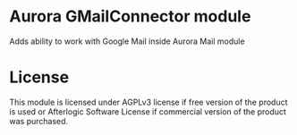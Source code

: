 # Aurora GMailConnector module
Adds ability to work with Google Mail inside Aurora Mail module

# License
This module is licensed under AGPLv3 license if free version of the product is used or Afterlogic Software License if commercial version of the product was purchased.